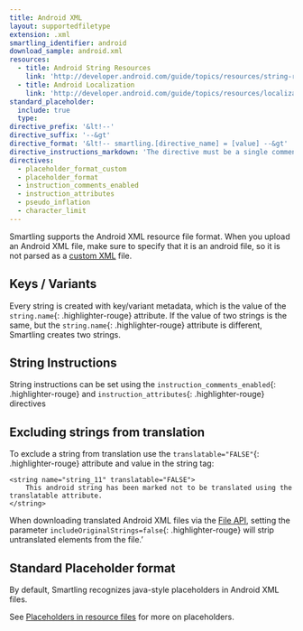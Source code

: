 ```yaml
---
title: Android XML
layout: supportedfiletype
extension: .xml
smartling_identifier: android
download_sample: android.xml
resources:
  - title: Android String Resources
    link: 'http://developer.android.com/guide/topics/resources/string-resource.html'
  - title: Android Localization
    link: 'http://developer.android.com/guide/topics/resources/localization.html'
standard_placeholder:
  include: true
  type:
directive_prefix: '&lt!--'
directive_suffix: '--&gt'
directive_format: '&lt!-- smartling.[directive_name] = [value] --&gt'
directive_instructions_markdown: 'The directive must be a single comment on one line, and there should not be any inline trailing symbols after the directive. Directives apply to all strings that follow them. Directives can be changed throughout the file.'
directives:
  - placeholder_format_custom
  - placeholder_format
  - instruction_comments_enabled
  - instruction_attributes
  - pseudo_inflation
  - character_limit
---
```



Smartling supports the Android XML resource file format. When you upload an Android XML file, make sure to specify that it is an android file, so it is not parsed as a [custom XML](/developers/files/custom-xml/) file.

## Keys / Variants

Every string is created with key/variant metadata, which is the value of the `string.name`{: .highlighter-rouge} attribute. If the value of two strings is the same, but the `string.name`{: .highlighter-rouge} attribute is different, Smartling creates two strings.

## String Instructions

String instructions can be set using the `instruction_comments_enabled`{: .highlighter-rouge} and `instruction_attributes`{: .highlighter-rouge} directives

## Excluding strings from translation

To exclude a string from translation use the `translatable="FALSE"`{: .highlighter-rouge} attribute and value in the string tag:

<div class="language-xml highlighter-rouge"><pre class="highlight"><code><span class="nt">&lt;string</span> <span class="na">name=</span><span class="s">"string_11"</span> <span class="na">translatable=</span><span class="s">"FALSE"</span><span class="nt">&gt;</span>
    This android string has been marked not to be translated using the translatable attribute.
<span class="nt">&lt;/string&gt;</span>
</code></pre>
</div>

When downloading translated Android XML files via the [File API](/developers/api/v2/files/download-translated-file-single-locale/), setting the parameter `includeOriginalStrings=false`{: .highlighter-rouge} will strip untranslated elements from the file.’

## Standard Placeholder format

By default, Smartling recognizes java-style placeholders in Android XML files.

See [Placeholders in resource files](/developers/files/placeholders-in-resource-files/) for more on placeholders.